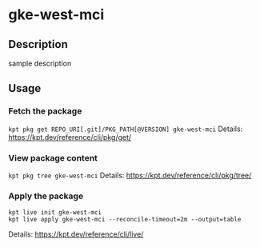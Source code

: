 # gke-west-mci

## Description
sample description

## Usage

### Fetch the package
`kpt pkg get REPO_URI[.git]/PKG_PATH[@VERSION] gke-west-mci`
Details: https://kpt.dev/reference/cli/pkg/get/

### View package content
`kpt pkg tree gke-west-mci`
Details: https://kpt.dev/reference/cli/pkg/tree/

### Apply the package
```
kpt live init gke-west-mci
kpt live apply gke-west-mci --reconcile-timeout=2m --output=table
```
Details: https://kpt.dev/reference/cli/live/
